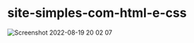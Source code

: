 # site-simples-com-html-e-css


![Screenshot 2022-08-19 20 02 07](https://user-images.githubusercontent.com/109696840/185717888-7b1b7b06-63e2-4ed0-a4ce-c79d77de2594.png)
